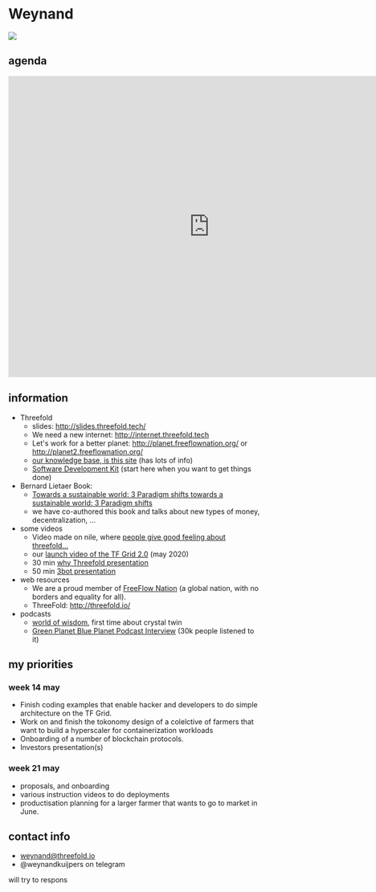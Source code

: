 # Weynand

![](weynand.png)

## agenda

<iframe src="https://calendar.google.com/calendar?cid=a2lqcGVyd0BpbmN1YmFpZC5jb20" style="border: 0" width="800" height="600" frameborder="0" scrolling="no"></iframe>

## information

- Threefold
    - slides: http://slides.threefold.tech/
    - We need a new internet: http://internet.threefold.tech
    - Let's work for a better planet: http://planet.freeflownation.org/ or http://planet2.freeflownation.org/
    - [our knowledge base, is this site](https://wiki.threefold.io/) (has lots of info)
    - [Software Development Kit](https://sdk.threefold.io/) (start here when you want to get things done)
- Bernard Lietaer Book: 
    - [Towards a sustainable world: 3 Paradigm shifts towards a sustainable world: 3 Paradigm shifts](https://www.amazon.com/dp/3200065273/ref=cm_sw_su_dp)
    - we have co-authored this book and talks about new types of money, decentralization, ...
- some videos
    - Video made on nile, where [people give good feeling about threefold…](https://vimeo.com/398733827)
    - our [launch video of the TF Grid 2.0](https://wiki2.threefold.io/#/threefold_grid_2_0) (may 2020)
    - 30 min [why Threefold presentation](https://vimeo.com/398737507/815d6810aa)
    - 50 min [3bot presentation](https://vimeo.com/398735475)
- web resources
    - We are a proud member of [FreeFlow Nation](https://www.freeflownation.org/) (a global nation, with no borders and equality for all).
    - ThreeFold: http://threefold.io/
- podcasts
    - [world of wisdom](https://podcasts.google.com/feed/aHR0cDovL2ZlZWRzLnNvdW5kY2xvdWQuY29tL3VzZXJzL3NvdW5kY2xvdWQ6dXNlcnM6NDYyNzMzOTExL3NvdW5kcy5yc3M/episode/dGFnOnNvdW5kY2xvdWQsMjAxMDp0cmFja3MvODE5NjYwNzU3?ved=0CAcQ38oDahcKEwigm5bVy7LpAhUAAAAAHQAAAAAQBg), first time about crystal twin
    - [Green Planet Blue Planet Podcast Interview](https://podcasts.apple.com/us/podcast/ep-181-new-internet-that-empowers-equality-freedom/id1265643891?i=1000471122643&fbclid=IwAR3wzClqHuItRdopNIcXyH3wSUTXeftwOh1cVKtNAWTZSm9jlMKcnanM0V4) (30k people listened to it)

## my priorities

### week 14 may

- Finish coding examples that enable hacker and developers to do simple architecture on the TF Grid.
- Work on and finish the tokonomy design of a colelctive of farmers that want to build a hyperscaler for containerization workloads
- Onboarding of a number of blockchain protocols.
- Investors presentation(s)

### week 21 may

- proposals, and onboarding 
- various instruction videos to do deployments
- productisation planning for a larger farmer that wants to go to market in June.

## contact info

- weynand@threefold.io 	
- @weynandkuijpers on telegram

will try to respons
